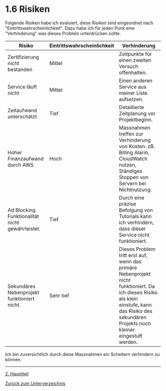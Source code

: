 # 1.6 Risiken

Folgende Risiken habe ich evaluiert, diese Risiken sind eingeordnet nach "Eintrittswahrscheinlichkeit".
Dazu habe ich für jeden Punk eine "Verhinderung" was dieses Problem unterdrücken sollte.

| Risiko                                          | Eintrittswahrscheinlichkeit | Verhinderung                                                                                                                                                                                      |
| ----------------------------------------------- |-----------------------------| ------------------------------------------------------------------------------------------------------------------------------------------------------------------------------------------------- |
| Zertifizierung nicht bestanden                  | Mittel                      | Zeitpunkte für einen zweiten Versuch offenhalten.                                                                                                                                                 |
| Service läuft nicht                             | Mittel                      | Einen anderen Service aus meiner Liste aufsetzen.                                                                                                                                                 |
| Zeitaufwand unterschätzt                        | Tief                        | Detaillierte Zeitplanung vor Projektbeginn.                                                                                                                                                       |
| Hoher Finanzaufwand durch AWS                   | Hoch                        | Massnahmen treffen zur Verhinderung von Kosten. zB. Billing Alarm, CloudWatch nutzen, Ständiges Stoppen von Servern bei Nichtnutzung.                                                             |
| Ad Blocking Funktionalität nicht gewährleistet. | Tief                        | Durch eine präzise Befolgung von Tutorials kann ich verhindern, dass dieser Service nicht funktioniert.                                                                                           |
| Sekundäres Nebenprojekt funktioniert nicht.     | Sehr tief                   | Dieses Problem tritt erst auf, wenn das primäre Nebenprojekt nicht funktioniert. Da ich dieses Risiko als klein einstufe, kann das Risiko des sekundären Projekts noch kleiner eingestuft werden. |

Ich bin zuversichtlich durch diese Massnahmen ein Scheitern verhindern zu können.

-----

[2. Hauptteil](../Hauptteil/README.md)

[Zurück zum Unterverzeichnis](./README.md)
